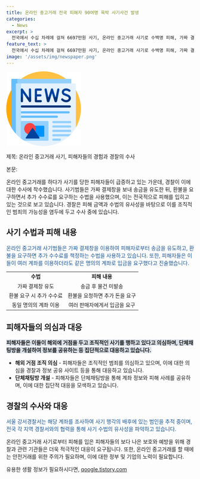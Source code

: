 ```yaml
---
title: 온라인 중고거래 전국 피해자 90여명 육박 사기사건 발생
categories:
  - News
excerpt: >
  전국에서 수십 차례에 걸쳐 6697만원 사기, 온라인 중고거래 사기로 수백명 피해, 가짜 결제창으로 송금 유도, 금액 환불 요구 시 수수료 추가 갈취 등 최근 발생한 사기 사건에 관한 기사다. 경찰은 피해자들의 주장을 조사 중이며, 사기범들은 다른 명의의 계좌를 이용해 사기를 벌인 것으로 전해졌다. 피해자들은 범죄 조직의 동작을 의심하며 집단 대응에 나서고 있다. 경찰은 수사에 나서며, 해외 거점을 두고 사기를 저지른 것으로 추정되고 있다.
feature_text: >
  전국에서 수십 차례에 걸쳐 6697만원 사기, 온라인 중고거래 사기로 수백명 피해, 가짜 결제창으로 송금 유도, 금액 환불 요구 시 수수료 추가 갈취 등 최근 발생한 사기 사건에 관한 기사다. 경찰은 피해자들의 주장을 조사 중이며, 사기범들은 다른 명의의 계좌를 이용해 사기를 벌인 것으로 전해졌다. 피해자들은 범죄 조직의 동작을 의심하며 집단 대응에 나서고 있다. 경찰은 수사에 나서며, 해외 거점을 두고 사기를 저지른 것으로 추정되고 있다.
image: '/assets/img/newspaper.png'
---
```


<p><img src="/assets/img/newspaper.png" alt="kimp 속보" /></p>

<p>제목: 온라인 중고거래 사기, 피해자들의 경험과 경찰의 수사</p>

<p>본문:</p>

<p data-ke-size="size16">온라인 중고거래를 하다가 사기를 당한 피해자들이 급증하고 있는 가운데, 경찰이 이에 대한 수사에 착수했습니다. 사기범들은 가짜 결제창을 보내 송금을 유도한 뒤, 환불을 요구하면서 추가 수수료를 요구하는 수법을 사용했으며, 이는 전국적으로 피해를 입히고 있는 것으로 보고 있습니다. 경찰은 피해 금액과 수법의 유사성을 바탕으로 이를 조직적인 범죄의 가능성을 염두에 두고 수사 중에 있습니다.</p>

<h2 data-ke-size="size26">사기 수법과 피해 내용</h2>

<p><span style="color: #1a5490;">온라인 중고거래 사기범들은 가짜 결제창을 이용하여 피해자로부터 송금을 유도하고, 환불을 요구하면 추가 수수료를 책정하는 수법을 사용하고 있습니다. 또한, 피해자들은 이들이 여러 계좌를 이용하더라도 같은 명의의 계좌로 입금을 요구했다고 진술했습니다.</span></p>

<table>
    <tr>
        <td style="text-align: center; height: 17px;"><b>수법</b></td>
        <td style="text-align: center; height: 17px;"><b>피해 내용</b></td>
    </tr>
    <tr>
        <td style="text-align: center; height: 17px;">가짜 결제창 유도</td>
        <td style="text-align: center; height: 17px;">송금 후 물건 미발송</td>
    </tr>
    <tr>
        <td style="text-align: center; height: 17px;">환불 요구 시 추가 수수료</td>
        <td style="text-align: center; height: 17px;">환불을 요청하면 추가 돈을 요구</td>
    </tr>
    <tr>
        <td style="text-align: center; height: 17px;">동일 명의의 계좌 이용</td>
        <td style="text-align: center; height: 17px;">여러 판매자에게서 입금을 요구</td>
    </tr>
</table>

<h2 data-ke-size="size26">피해자들의 의심과 대응</h2>

<p><span style="background-color: #21538527;"><b>피해자들은 이들이 해외에 거점을 두고 조직적인 사기를 행하고 있다고 의심하며, 단체채팅방을 개설하여 정보를 공유하는 등 집단적으로 대응하고 있습니다.</b></span></p>

<ul>
    <li><b>해외 거점 조직 의심</b> - 피해자들은 조직적인 범죄를 의심하고 있으며, 이에 대한 의심을 경찰과 정보 공유 사이트 등을 통해 대응하고 있습니다.</li>
    <li><b>단체채팅방 개설</b> - 피해자들은 단체채팅방을 통해 계좌 정보와 피해 사례를 공유하며, 이에 대한 집단적 대응을 모색하고 있습니다.</li>
</ul>

<h2 data-ke-size="size26">경찰의 수사와 대응</h2>

<p><span style="color: #1a5490;">서울 강서경찰서는 해당 계좌를 조사하여 사기 행각의 배후에 있는 범인을 추적 중이며, 전국 각 지역 경찰서와의 협력을 통해 사기 수법의 유사성을 파악하고 있습니다.</span></p>

<p data-ke-size="size16">온라인 중고거래 사기로부터 피해를 입은 피해자들의 보다 나은 보호와 예방을 위해 경찰과 관련 기관들은 더욱 적극적인 대응이 요구됩니다. 또한, 온라인 중고거래를 할 때에는 안전거래를 위한 주의가 필요하며, 이에 대한 정부 및 기업의 노력이 필요합니다.</p>
유용한 생활 정보가 필요하시다면, <a href="https://qoogle.tistory.com" rel="dofollow">qoogle.tistory.com</a>


